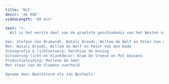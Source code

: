 ```yaml
---
title: 'Wit'
descr: 'de KOE'
videoLength: '60 min'

text: '>-
  Wit is het eerste deel van de grootste geschiedenis van het Westen van de KOE. In Wit zoeken we, om te beginnen, naar een nieuwe onbevangenheid, proberen we terug te gaan naar het - voor ons in ieder geval toen nog - ideologieloze witte Westen van onze jeugd. We willen kijken óf en hoe lang we het volhouden: de vertelling zonder dubbele bodem, zonder politieke agenda of verborgen kunstjargon. Of we het überhaupt nog wel kunnen: Blanco.

Van: Stefaan Van Brabandt, Natali Broods, Willem de Wolf en Peter Van den Eede  
Met: Natali Broods, Willem de Wolf en Peter Van den Eede    
Scenografie & lichtontwerp: Matthias de Koning  
Uitvoering licht-en klankdecor: Bram De Vreese en Pol Geusens    
Productieleiding: Marlene De Smet  
Met steun van de Vlaamse overheid  

Opname door Beeldstorm olv Jan Bosteels'
---
```

